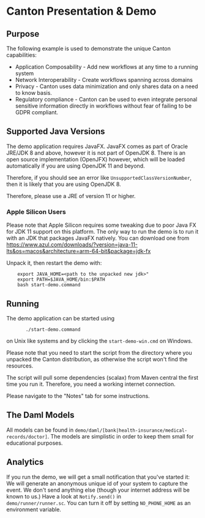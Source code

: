 # Canton Presentation & Demo

## Purpose

The following example is used to demonstrate the unique Canton capabilities:
  * Application Composability - Add new workflows at any time to a running system
  * Network Interoperability - Create workflows spanning across domains
  * Privacy - Canton uses data minimization and only shares data on a need to know basis.
  * Regulatory compliance - Canton can be used to even integrate personal sensitive information directly in workflows 
    without fear of failing to be GDPR compliant.

## Supported Java Versions

The demo application requires JavaFX. JavaFX comes as part of Oracle JRE/JDK 8 and above, however
it is not part of OpenJDK 8. There is an open source implementation (OpenJFX) however, which 
will be loaded automatically if you are using OpenJDK 11 and beyond.  

Therefore, if you should see an error like `UnsupportedClassVersionNumber`, then it is likely 
that you are using OpenJDK 8. 

Therefore, please use a JRE of version 11 or higher.

### Apple Silicon Users

Please note that Apple Silicon requires some tweaking due to poor Java FX for JDK 11 support on this platform.
The only way to run the demo is to run it with an JDK that packages JavaFX natively. You can download one from
https://www.azul.com/downloads/?version=java-11-lts&os=macos&architecture=arm-64-bit&package=jdk-fx

Unpack it, then restart the demo with:
```
    export JAVA_HOME=<path to the unpacked new jdk>"
    export PATH=$JAVA_HOME/bin:$PATH
    bash start-demo.command
```

## Running
     
The demo application can be started using  

```
       ./start-demo.command 
```
on Unix like systems and by clicking the ``start-demo-win.cmd`` on Windows.

Please note that you need to start the script from the directory where you unpacked the Canton distribution,
as otherwise the script won't find the resources.

The script will pull some dependencies (scalax) from Maven central the first time you run it. Therefore, you need 
a working internet connection.

Please navigate to the "Notes" tab for some instructions.

## The Daml Models

All models can be found in `demo/daml/[bank|health-insurance/medical-records/doctor]`. The models are 
simplistic in order to keep them small for educational purposes. 

## Analytics

If you run the demo, we will get a small notification that you've started it: We will generate 
an anonymous unique id of your system to capture the event. We don't send anything else (though
your internet address will be known to us.) Have a look at `Notify.send()` in  
`demo/runner/runner.sc`. You can turn it off by setting `NO_PHONE_HOME` as an
environment variable. 


